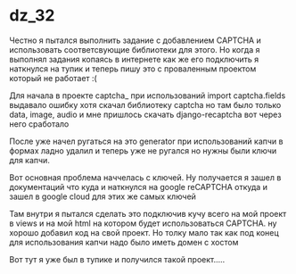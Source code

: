 # dz_32

Честно я пытался выполнить задание с добавлением CAPTCHA и использовать соответсвующие библиотеки для этого. 
Но когда я выполнял задания копаясь в интернете как же его подключить я наткнулся на тупик и теперь пишу это с проваленным проектом который не работает :(

Для начала в проекте captcha_ при использований import captcha.fields выдавало ошибку хотя скачал библиотеку captcha но там было только data, image, audio и мне пришлось скачать  django-recaptcha вот через него сработало

После уже начел ругаться на это generator при использований капчи в формах
ладно удалил и теперь уже не ругался но нужны были ключи для капчи.

Вот основная проблема наччелась с ключей. Ну получается я зашел в документаций что куда и наткнулся на google reCAPTCHA откуда и зашел в google cloud для этих же самых ключей 

Там внутри я пытался сделать это подключив кучу всего на мой проект в views и на мой html на котором будет использоваться CAPTCHA.
ну хорошо добавил код на свой проект. Но толку мало так как под конец для использования капчи надо было иметь домен с хостом

Вот тут я уже был в тупике и получился такой проект.....
